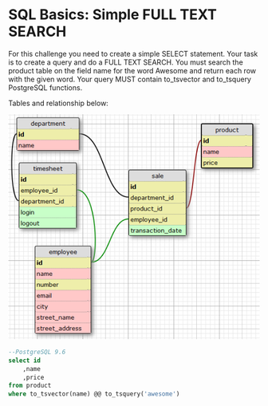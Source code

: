 # SQL Basics: Simple FULL TEXT SEARCH

For this challenge you need to create a simple SELECT statement. Your task is to create a query and do a FULL TEXT SEARCH. You must search the product table on the field name for the word Awesome and return each row with the given word. Your query MUST contain to_tsvector and to_tsquery PostgreSQL functions.

Tables and relationship below:

![alt text](img/kBkwsbi.png "Table")		

```sql
--PostgreSQL 9.6
select id
	,name
	,price
from product
where to_tsvector(name) @@ to_tsquery('awesome')
```
